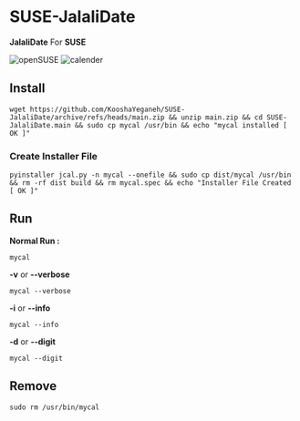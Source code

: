 # SUSE-JalaliDate

**JalaliDate** For **SUSE**


![openSUSE](https://upload.wikimedia.org/wikipedia/commons/thumb/d/d0/OpenSUSE_Logo.svg/400px-OpenSUSE_Logo.svg.png?20210522053639)
![calender](https://icons.iconarchive.com/icons/aha-soft/large-calendar/256/Calendar-icon.png)
## Install

```
wget https://github.com/KooshaYeganeh/SUSE-JalaliDate/archive/refs/heads/main.zip && unzip main.zip && cd SUSE-JalaliDate.main && sudo cp mycal /usr/bin && echo "mycal installed [ OK ]"
```

### Create Installer File

```
pyinstaller jcal.py -n mycal --onefile && sudo cp dist/mycal /usr/bin && rm -rf dist build && rm mycal.spec && echo "Installer File Created [ OK ]"
```


## Run


**Normal Run :**

```
mycal
```

**-v** or **--verbose**

```
mycal --verbose
```

**-i** or **--info**

```
mycal --info
```

**-d** or **--digit**

```
mycal --digit
```


## Remove 

```
sudo rm /usr/bin/mycal
```
